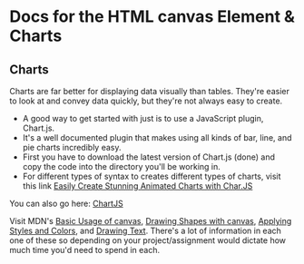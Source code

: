 # Docs for the HTML canvas Element & Charts

## Charts

Charts are far better for displaying data visually than tables. They're easier to look at and convey data quickly, but they're not always easy to create. 
- A good way to get started with just is to use a JavaScript plugin, Chart.js. 
- It's a well documented plugin that makes using all kinds of bar, line, and pie charts incredibly easy. 
- First you have to download the latest version of Chart.js (done) and copy the code into the directory you'll be working in. 
- For different types of syntax to creates different types of charts, visit this link [Easily Create Stunning Animated Charts with Char.JS](https://www.webdesignerdepot.com/2013/11/easily-create-stunning-animated-charts-with-chart-js)

You can also go here: [ChartJS](https://www.chartjs.org/docs/latest/)

Visit MDN's [Basic Usage of canvas](https://developer.mozilla.org/en-US/docs/Web/API/Canvas_API/Tutorial/Basic_usage), [Drawing Shapes with canvas](https://developer.mozilla.org/en-US/docs/Web/API/Canvas_API/Tutorial/Drawing_shapes), [Applying Styles and Colors](https://developer.mozilla.org/en-US/docs/Web/API/Canvas_API/Tutorial/Applying_styles_and_colors), and [Drawing Text](https://developer.mozilla.org/en-US/docs/Web/API/Canvas_API/Tutorial/Drawing_text). 
There's a lot of information in each one of these so depending on your project/assignment would dictate how much time you'd need to spend in each.



  